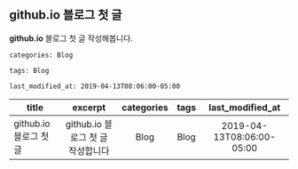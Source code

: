 ## github.io 블로그 첫 글

**github.io** 블로그 첫 글 작성해봅니다.

```
categories: Blog

tags: Blog

last_modified_at: 2019-04-13T08:06:00-05:00
```

title | excerpt | categories | tags | last_modified_at |
---|:---:|:---:|:---:|:---:
github.io 블로그 첫 글|github.io 블로그 첫 글 작성합니다|Blog|Blog|2019-04-13T08:06:00-05:00

